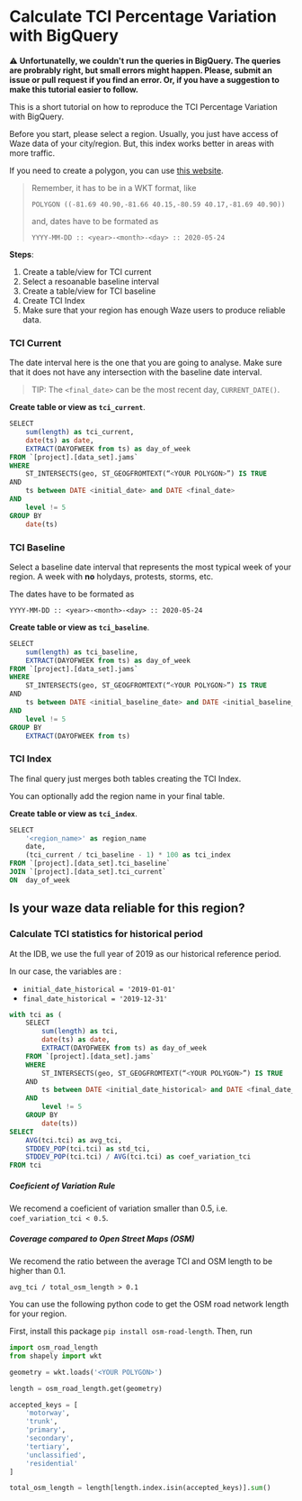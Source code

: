 # Calculate TCI Percentage Variation with BigQuery

:warning: **Unfortunatelly, we couldn't run the queries in BigQuery. The queries are probrably right, but small errors might happen. Please, submit an issue or pull request if you find an error. Or, if you have a suggestion to make this tutorial easier to follow.**

This is a short tutorial on how to reproduce the TCI Percentage Variation with BigQuery.

Before you start, please select a region. Usually, you just have access of
Waze data of your city/region. But, this index works better in areas with more traffic. 

If you need to create a polygon, you can use [this website](https://arthur-e.github.io/Wicket/sandbox-gmaps3.html).
 
> Remember, it has to be in a WKT format, like
>
> `POLYGON ((-81.69 40.90,-81.66 40.15,-80.59 40.17,-81.69 40.90))`
>
> and, dates have to be formated as
> 
> `YYYY-MM-DD :: <year>-<month>-<day> :: 2020-05-24`

**Steps**:
1. Create a table/view for TCI current
2. Select a resoanable baseline interval
3. Create a table/view for TCI baseline
4. Create TCI Index
5. Make sure that your region has enough Waze users to produce reliable data.

### TCI Current

The date interval here is the one that you are going to analyse. Make sure that
it does not have any intersection with the baseline date interval.

> TIP: The `<final_date>` can be the most recent day, `CURRENT_DATE()`.


**Create table or view as `tci_current`**.

```sql
SELECT​
    sum(length) as tci_current,​
    date(ts) as date,​
    EXTRACT(DAYOFWEEK from ts) as day_of_week
FROM `[project].[data_set].jams`
WHERE ​
    ST_INTERSECTS(geo, ST_GEOGFROMTEXT(“<YOUR POLYGON>”) IS TRUE
AND​
    ts between DATE <initial_date> and DATE <final_date> 
AND 
    level != 5
GROUP BY​
    date(ts)
```


### TCI Baseline

Select a baseline date interval that represents the most typical week of your region.
A week with **no** holydays, protests, storms, etc.

The dates have to be formated as

`YYYY-MM-DD :: <year>-<month>-<day> :: 2020-05-24`

**Create table or view as `tci_baseline`**.

```sql
SELECT​
    sum(length) as tci_baseline,​
    EXTRACT(DAYOFWEEK from ts) as day_of_week
FROM `[project].[data_set].jams`
WHERE ​
    ST_INTERSECTS(geo, ST_GEOGFROMTEXT(“<YOUR POLYGON>”) IS TRUE
AND​
    ts between DATE <initial_baseline_date> and DATE <initial_baseline_date> 
AND 
    level != 5
GROUP BY​
    EXTRACT(DAYOFWEEK from ts)
```

### TCI Index

The final query just merges both tables creating the TCI Index.

You can optionally add the region name in your final table.

**Create table or view as `tci_index`**.

```sql
SELECT​
    '<region_name>' as region_name
    date​,
    (tci_current / tci_baseline - 1) * 100 as tci_index
FROM `[project].[data_set].tci_baseline` ​
JOIN `[project].[data_set].tci_current` ​
ON  day_of_week
```

## Is your waze data reliable for this region?

### Calculate TCI statistics for historical period

At the IDB, we use the full year of 2019 as our historical reference period.

In our case, the variables are :
- `initial_date_historical = '2019-01-01'`
- `final_date_historical = '2019-12-31'`

```sql
with tci as (
    SELECT​
        sum(length) as tci,​
        date(ts) as date,​
        EXTRACT(DAYOFWEEK from ts) as day_of_week
    FROM `[project].[data_set].jams`
    WHERE ​
        ST_INTERSECTS(geo, ST_GEOGFROMTEXT(“<YOUR POLYGON>”) IS TRUE
    AND​
        ts between DATE <initial_date_historical> and DATE <final_date_historical> 
    AND 
        level != 5
    GROUP BY​
        date(ts))
SELECT
    AVG(tci.tci) as avg_tci,
    STDDEV_POP(tci.tci) as std_tci,
    STDDEV_POP(tci.tci) / AVG(tci.tci) as coef_variation_tci
FROM tci
```


##### Coeficient of Variation Rule

We recomend a coeficient of variation smaller than 0.5, i.e. `coef_variation_tci < 0.5`.

##### Coverage compared to Open Street Maps (OSM)

We recomend the ratio between the average TCI and OSM length to be higher than 0.1.

`avg_tci / total_osm_length > 0.1` 

You can use the following python code to get the OSM road network length for your region.

First, install this package `pip install osm-road-length`. Then, run

```python
import osm_road_length
from shapely import wkt

geometry = wkt.loads('<YOUR POLYGON>')

length = osm_road_length.get(geometry)

accepted_keys = [
    'motorway',
    'trunk',
    'primary',
    'secondary',
    'tertiary',
    'unclassified',
    'residential'
]

total_osm_length = length[length.index.isin(accepted_keys)].sum()
```

